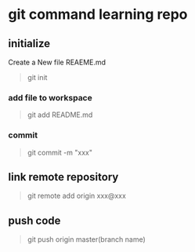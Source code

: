 # git command learning repo

## initialize
Create a New file REAEME.md

> git init

### add file to workspace
> git add README.md  

### commit
> git commit -m "xxx"

## link remote repository
> git remote add origin xxx@xxx

## push code
> git push origin master(branch name)


